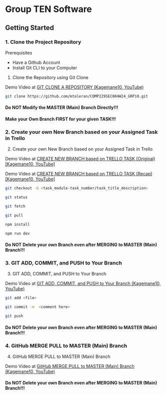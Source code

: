 # Group TEN Software

## Getting Started
### 1. Clone the Project Repository
Prerequisites
- Have a Github Account
- Install Git CLI to your Computer

1. Clone the Repository using Git Clone

Demo Video at <a href="https://www.youtube.com/watch?v=TqVYNhg7TPE">GIT CLONE A REPOSITORY (Kagemane10, YouTube)</a>

   ```sh
   git clone https://github.com/mtoleran/COMP229SEC004W24_GRP10.git
   ```
#### Do NOT Modify the MASTER (Main) Branch Directly!!!
#### Make your Own Branch FIRST for your given TASK!!!

### 2. Create your own New Branch based on your Assigned Task in Trello

2. Create your own New Branch based on your Assigned Task in Trello

Demo Video at <a href="https://www.youtube.com/watch?v=NmzsSHp1OXw">CREATE NEW BRANCH based on TRELLO TASK (Original) [Kagemane10, YouTube]</a>

Demo Video at <a href="https://www.youtube.com/watch?v=yhNloGxFsbE">CREATE NEW BRANCH based on TRELLO TASK (Recap) [Kagemane10, YouTube]</a>


   ```sh
   git checkout -b <task_module-task_number/task_title_description>
   ```

   ```sh
   git status
   ```

   ```sh
   git fetch
   ```

   ```sh
   git pull
   ```

   ```sh
   npm install
   ```

   ```sh
   npm run dev
   ```
#### Do NOT Delete your own Branch even after MERGING to MASTER (Main) Branch!!!


### 3. GIT ADD, COMMIT, and PUSH to Your Branch

3. GIT ADD, COMMIT, and PUSH to Your Branch

Demo Video at <a href="https://www.youtube.com/watch?v=QkgonLKARNA">GIT ADD, COMMIT, and PUSH to Your Branch (Kagemane10, YouTube)</a>


   ```sh
   git add <file>
   ```

   ```sh
   git commit -m  <comment here>
   ```

   ```sh
   git push
   ```

#### Do NOT Delete your own Branch even after MERGING to MASTER (Main) Branch!!!


### 4. GitHub MERGE PULL to MASTER (Main) Branch

4. GitHub MERGE PULL to MASTER (Main) Branch

Demo Video at <a href="https://www.youtube.com/watch?v=-ji0U7W9hhU">GitHub MERGE PULL to MASTER (Main) Branch (Kagemane10, YouTube)</a>

#### Do NOT Delete your own Branch even after MERGING to MASTER (Main) Branch!!!

